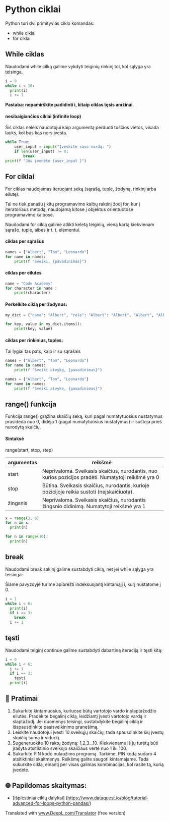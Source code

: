 # Python ciklai

Python turi dvi primityvias ciklo komandas:

* while ciklai
* for ciklai


## While ciklas

Naudodami while cilką galime vykdyti teiginių rinkinį tol, kol sąlyga yra teisinga.

```python
i = 0
while i < 10:
  print(i)
  i += 1
```
**Pastaba: nepamirškite padidinti i, kitaip ciklas tęsis amžinai**.

#### nesibaigiančios ciklai (infinite loop)

Šis ciklas neleis naudotojui kaip argumentą perduoti tuščios vietos, visada lauks, kol bus kas nors įvesta.
```python
while True:
    user_input = input("Įveskite savo vardą: ")
    if len(user_input) != 0:
        break
print(f "Jūs įvedėte {user_input }")
```

## For ciklai

For ciklas naudojamas iteruojant seką (sąrašą, tuple, žodyną, rinkinį arba eilutę).


Tai ne tiek panašu į kitų programavimo kalbų raktinį žodį for, kur į iteratoriaus metodą, naudojamą kitose į objektus orientuotose programavimo kalbose.


Naudodami for ciklą galime atlikti keletą teiginių, vieną kartą kiekvienam sąrašo, tuple, aibės ir t. t. elementui.

#### ciklas per sąrašus
```python
names = ["Albert", "Tom", "Leonardo"]
for name in names:
    print(f "Sveiki, {pavadinimas}")
```
#### ciklas per eilutes

```python
name = "Code Academy"
for character in name :
    print(character)
```

#### Perkelkite ciklą per žodynus:

```python
my_dict = {"name": "Albert", "role": "Albert": "Albert", "Albert", "Albert", "Albert", "Albert", "Albert".}

for key, value in my_dict.items():
    print(key, value)
```

#### ciklas per rinkinius, tuples:
Tai lygiai tas pats, kaip ir su sąrašais
```python
names = ("Albert", "Tom", "Leonardo")
for name in names:
    print(f "Sveiki atvykę, {pavadinimas}")
```


```python
names = {"Albert", "Tom", "Leonardo"}
for name in names:
    print(f "Sveiki atvykę, {pavadinimas}")
```

## range() funkcija

Funkcija range() grąžina skaičių seką, kuri pagal numatytuosius nustatymus prasideda nuo 0, didėja 1 (pagal numatytuosius nustatymus) ir sustoja prieš nurodytą skaičių.


#### Sintaksė
range(start, stop, step)

| argumentas| reikšmė |
| ------------- | ------------- |
| start | Neprivaloma. Sveikasis skaičius, nurodantis, nuo kurios pozicijos pradėti. Numatytoji reikšmė yra 0 |
| stop | Būtina. Sveikasis skaičius, nurodantis, kurioje pozicijoje reikia sustoti (neįskaičiuota).  |
| žingsnis | Neprivaloma. Sveikasis skaičius, nurodantis žingsnio didinimą. Numatytoji reikšmė yra 1 |


```python
x = range(3, 6)
for n in x:
  print(n)
```

```python
for n in range(10):
  print(n)
```


## break

Naudodami break sakinį galime sustabdyti ciklą, net jei while sąlyga yra teisinga:

Šiame pavyzdyje turime apibrėžti indeksuojantį kintamąjį i, kurį nustatome į 0.

```python
i = 1
while i < 6:
  print(i)
  if i == 3:
    break
  i += 1
```

## tęsti

Naudodami teiginį continue galime sustabdyti dabartinę iteraciją ir tęsti kitą:


```python
i = 0
while i < 6:
  i += 1
  if i == 3:
    tęsti
  print(i)
```

## 🧠 Pratimai

1. Sukurkite kintamuosius, kuriuose būtų vartotojo vardo ir slaptažodžio eilutės. Pradėkite begalinį ciklą, leidžiantį įvesti vartotojo vardą ir slaptažodį. Jei duomenys teisingi, sustabdykite begalinį ciklą ir išspausdinkite pasisveikinimo pranešimą.
1. Leiskite naudotojui įvesti 10 sveikųjų skaičių, tada spausdinkite šių įvestų skaičių sumą ir vidurkį.
1. Sugeneruokite 10 raktų žodyną: 1,2,3...10. Kiekviename iš jų turėtų būti įrašyta atsitiktinio sveikojo skaičiaus vertė nuo 1 iki 100.
1. Sukurkite PIN kodo nulaužimo programą. Tarkime, PIN kodą sudaro 4 atsitiktiniai skaitmenys. Reikšmę galite saugoti kintamajame. Tada sukurkite ciklą, einantį per visas galimas kombinacijas, kol rasite tą, kurią įvedėte.

## 🌐 Papildomas skaitymas:

* [išplėstiniai ciklų dalykai] (https://www.dataquest.io/blog/tutorial-advanced-for-loops-python-pandas/)



Translated with www.DeepL.com/Translator (free version)